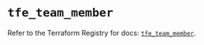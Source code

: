 # `tfe_team_member`

Refer to the Terraform Registry for docs: [`tfe_team_member`](https://registry.terraform.io/providers/hashicorp/tfe/0.67.0/docs/resources/team_member).
